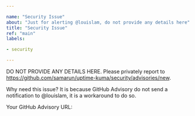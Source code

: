 ```yaml
---

name: "Security Issue"
about: "Just for alerting @louislam, do not provide any details here"
title: "Security Issue"
ref: "main"
labels:

- security

---
```


DO NOT PROVIDE ANY DETAILS HERE. Please privately report to https://github.com/samarun/uptime-kuma/security/advisories/new.

Why need this issue? It is because GitHub Advisory do not send a notification to @louislam, it is a workaround to do so.

Your GitHub Advisory URL:

